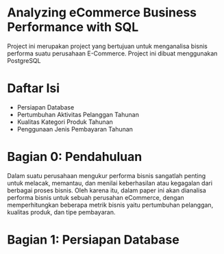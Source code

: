 
# Analyzing eCommerce Business Performance with SQL
Project ini merupakan project yang bertujuan untuk menganalisa bisnis performa suatu perusahaan E-Commerce. Project ini dibuat menggunakan PostgreSQL

# Daftar Isi
- Persiapan Database
- Pertumbuhan Aktivitas Pelanggan Tahunan
- Kualitas Kategori Produk Tahunan
- Penggunaan Jenis Pembayaran Tahunan

# Bagian 0: Pendahuluan
Dalam suatu perusahaan mengukur performa bisnis sangatlah penting untuk melacak, memantau, dan menilai keberhasilan atau kegagalan dari berbagai proses bisnis. Oleh karena itu, dalam paper ini akan dianalisa performa bisnis untuk sebuah perusahan eCommerce,  dengan memperhitungkan beberapa metrik bisnis yaitu pertumbuhan pelanggan, kualitas produk, dan tipe pembayaran.

# Bagian 1: Persiapan Database
